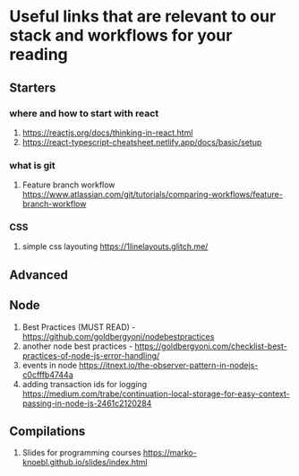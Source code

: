 # Useful links that are relevant to our stack and workflows for your reading

## Starters

### where and how to start with react

1.  https://reactjs.org/docs/thinking-in-react.html
1.  https://react-typescript-cheatsheet.netlify.app/docs/basic/setup

### what is git

1. Feature branch workflow https://www.atlassian.com/git/tutorials/comparing-workflows/feature-branch-workflow

### CSS

1. simple css layouting https://1linelayouts.glitch.me/

## Advanced

## Node
1. Best Practices (MUST READ) - https://github.com/goldbergyoni/nodebestpractices
1. another node best practices - https://goldbergyoni.com/checklist-best-practices-of-node-js-error-handling/
1. events in node https://itnext.io/the-observer-pattern-in-nodejs-c0cfffb4744a
1. adding transaction ids for logging https://medium.com/trabe/continuation-local-storage-for-easy-context-passing-in-node-js-2461c2120284

## Compilations

1. Slides for programming courses https://marko-knoebl.github.io/slides/index.html


